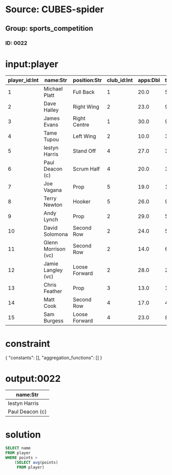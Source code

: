# Source: CUBES-spider
## Group: sports_competition
### ID: 0022

# input:player

| player_id:Int | name:Str | position:Str | club_id:Int | apps:Dbl | tries:Dbl | goals:Str | points:Dbl |
|---|---|---|---|---|---|---|---|
| 1 | Michael Platt | Full Back | 1 | 20.0 | 5.0 | 0 | 20.0 |
| 2 | Dave Halley | Right Wing | 2 | 23.0 | 9.0 | 0 | 36.0 |
| 3 | James Evans | Right Centre | 1 | 30.0 | 9.0 | 0 | 36.0 |
| 4 | Tame Tupou | Left Wing | 2 | 10.0 | 3.0 | 0 | 12.0 |
| 5 | Iestyn Harris | Stand Off | 4 | 27.0 | 3.0 | 50/60 | 110.0 |
| 6 | Paul Deacon (c) | Scrum Half | 4 | 20.0 | 3.0 | 90/106 | 188.0 |
| 7 | Joe Vagana | Prop | 5 | 19.0 | 1.0 | 0/1 | 4.0 |
| 8 | Terry Newton | Hooker | 5 | 26.0 | 9.0 | 0 | 36.0 |
| 9 | Andy Lynch | Prop | 2 | 29.0 | 5.0 | 0 | 20.0 |
| 10 | David Solomona | Second Row | 2 | 24.0 | 5.0 | 0 | 20.0 |
| 11 | Glenn Morrison (vc) | Second Row | 2 | 14.0 | 6.0 | 0 | 24.0 |
| 12 | Jamie Langley (vc) | Loose Forward | 2 | 28.0 | 2.0 | 0 | 8.0 |
| 13 | Chris Feather | Prop | 3 | 13.0 | 1.0 | 0 | 4.0 |
| 14 | Matt Cook | Second Row | 4 | 17.0 | 4.0 | 0 | 16.0 |
| 15 | Sam Burgess | Loose Forward | 4 | 23.0 | 8.0 | 0 | 32.0 |

# constraint

{
  "constants": [],
  "aggregation_functions": []
}

# output:0022

| name:Str |
|---|
| Iestyn Harris |
| Paul Deacon (c) |

# solution

```sql
SELECT name
FROM player
WHERE points >
    (SELECT avg(points)
     FROM player)
```
